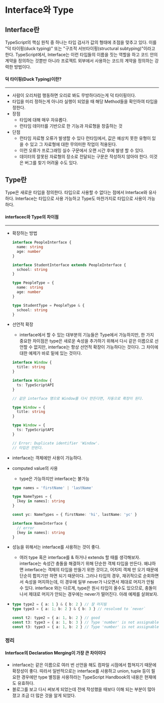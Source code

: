 <h1>
    Interface와 Type
</h1>
<h2>
    Interface란 
</h2>

TypeScript의 핵심 원칙 중 하나는 타입 검사가 값의 형태에 초점을 맞추고 있다.
이를 "덕 타이핑(duck typing)" 또는 "구조적 서브타이핑(structural subtyping)"이라고 한다.
TypeScript에서, Interface는 이런 타입들의 이름을 짓는 역할을 하고 코드 안의 계약을 정의하는 
것뿐만 아니라 프로젝트 외부에서 사용하는 코드의 계약을 정의하는 강력한 방법이다.

<h4>덕 타이핑(Duck Typing)이란?</h4>

---

* 사람이 오리처럼 행동하면 오리로 봐도 무방하다라는게 덕 타이핑이다.
* 타입을 미리 정하는게 아니라 실행이 되었을 때 해당 Method들을 확인하여 타입을 정한다.
* 장점
  * 타입에 대해 매우 자유롭다.
  * 런타임 데이터를 기반으로 한 기능과 자료형을 창출하는 것
* 단점
  * 런타임 자료형 오류가 발생할 수 있다 런타임에서, 값은 예상치 못한 유형이 있을 수 있고
    그 자료형에 대한 무의미한 작업이 적용된다.
  * 이런 오류가 프로그래밍 실수 구문에서 오랜 시간 후에 발생 할 수 있다.
  * 데이터의 잘못된 자료형의 장소로 전달되는 구문은 작성하지 않아야 한다.
    이것은 버그를 찾기 어려울 수도 있다.



<h2>
    Type란
</h2>

Type은 새로운 타입을 정의한다. 타입으로 사용할 수 없다는 점에서 Interface와 유사하다. 
Interface는 타입으로 사용 가능하고 Type도 마찬가지로 타입으로 사용이 가능하다.



<h4>interfacec와 Type의 차이점</h4>

---

* 확장하는 방법

  ```typescript
  interface PeopleInterface {
    name: string
    age: number
  }
  
  interface StudentInterface extends PeopleInterface {
    school: string
  }
  
  type PeopleType = {
    name: string
    age: number
  }
  
  type StudentType = PeopleType & {
    school: string
  }
  ```

* 선언적 확장

  * interface에서 할 수 있는 대부분의 기능들은 Type에서 가능하지만, 한 가지 중요한 차이점은
    type은 새로운 속성을 추가하기 위해서 다시 같은 이름으로 선언할 수 없지만, interface는 
    항상 선언적 확장이 가능하다는 것이다. 그 차이에 대한 예제가 바로 밑에 있는 것이다.

  ```typescript
  interface Window {
    title: string
  }
  
  interface Window {
    ts: TypeScriptAPI
  }
  
  // 같은 interface 명으로 Window를 다시 만든다면, 자동으로 확장이 된다.
  
  type Window = {
    title: string
  }
  
  type Window = {
    ts: TypeScriptAPI
  }
  
  // Error: Duplicate identifier 'Window'.
  // 타입은 안된다.
  ```

* interface는 객체에만 사용이 가능하다.

* computed value의 사용

  * type은 가능하지만 interface는 불가능

  ```typescript
  type names = 'firstName' | 'lastName'
  
  type NameTypes = {
    [key in names]: string
  }
  
  const yc: NameTypes = { firstName: 'hi', lastName: 'yc' }
  
  interface NameInterface {
    // error
    [key in names]: string
  }
  ```

* 성능을 위해서는 interface를 사용하는 것이 좋다.

  * 여러 type 혹은 interface를 & 하거나 extends 할 때를 생각해보자.  interface는 속성간 충돌을 해결하기 위해 단순한 객체 타입을 만든다. 왜냐하면 interface는 객체의 타입을 만들기 위한 것이고, 어차피 객체 만 오기 때문에 단순히 합치기만 하면 되기 때문이다. 그러나 타입의 경우, 재귀적으로 순회하면서 속성을 머지하는데, 이 경우에 일부 never가 나오면서 제대로 머지가 안될 수 있다.  interface 와는 다르게,  type은 원시 타입이 올수도 있으므로, 충돌이 나서 제대로 머지가 안되는 경우에는 never가 떨어진다. 아래 예제를 살펴보자.

* ```typescript
  type type2 = { a: 1 } & { b: 2 } // 잘 머지됨
  type type3 = { a: 1; b: 2 } & { b: 3 } // resolved to `never`
  
  const t2: type2 = { a: 1, b: 2 } // good
  const t3: type3 = { a: 1, b: 3 } // Type 'number' is not assignable to type 'never'.(2322)
  const t3: type3 = { a: 1, b: 2 } // Type 'number' is not assignable to type 'never'.(2322)
  ```



<h3>
    정리
</h3>


<h4>
    Interface의 Declaration Merging이 가장 큰 차이이다
</h4>

* interface는 같은 이름으로 여러 번 선언을 해도 컴파일 시점에서 합쳐지기 때문에
  확장성이 좋다. 따라서 일반적으로는 interface를 사용하고 union, tuple 등이
  필요한 경우에만 type 별칭을 사용하라는 TypeScript Handbook의 내용은 현재에도
  유효하다. 
* 블로그를 보고 다시 써보게 되었는데 전에 작성했을 때보다 이해 되는 부분이 많아졌고
  조금 더 많은 것을 알게 되었다.


